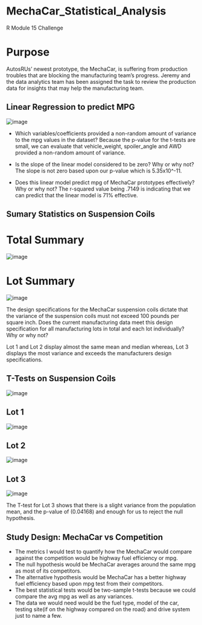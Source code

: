 # MechaCar_Statistical_Analysis
R Module 15 Challenge

# Purpose 
AutosRUs’ newest prototype, the MechaCar, is suffering from production troubles that are blocking the manufacturing team’s progress. 
Jeremy and the data analytics team has been assigned the task to review the production data for insights that may help the manufacturing team.

## Linear Regression to predict MPG
![image](https://user-images.githubusercontent.com/30275459/149667724-f65b389d-845c-4bc0-992e-25fdf341aa0b.png)

* Which variables/coefficients provided a non-random amount of variance to the mpg values in the dataset?
Because the p-value for the t-tests are small, we can evaluate that vehicle_weight, spoiler_angle and AWD provided a non-random amount of variance.  

* Is the slope of the linear model considered to be zero? Why or why not?
The slope is not zero based upon our p-value which is 5.35x10^-11.

* Does this linear model predict mpg of MechaCar prototypes effectively? Why or why not?
The r-squared value being .7149 is indicating that we can predict that the linear model is 71% effective.  

## Sumary Statistics on Suspension Coils
# Total Summary
![image](https://user-images.githubusercontent.com/30275459/149673567-d9155658-1af5-4a2d-8368-5a25a1fc32cf.png)

# Lot Summary
![image](https://user-images.githubusercontent.com/30275459/149673656-80b5354a-304f-487b-989f-0d020d733212.png)

The design specifications for the MechaCar suspension coils dictate that the variance of the suspension coils must not exceed 100 pounds per square inch. Does the current manufacturing data meet this design specification for all manufacturing lots in total and each lot individually? Why or why not?

Lot 1 and Lot 2 display almost the same mean and median whereas, Lot 3 displays the most variance 
and exceeds the manufacturers design specifications.  

## T-Tests on Suspension Coils
![image](https://user-images.githubusercontent.com/30275459/149674482-ec24c769-420a-431b-b5d9-ce7fd72c004c.png)

## Lot 1
![image](https://user-images.githubusercontent.com/30275459/149674678-10da7f17-c83c-467d-9bb4-f89208baeca6.png)

## Lot 2
![image](https://user-images.githubusercontent.com/30275459/149674698-3b8ce426-adc7-4898-ad8b-a8882c7bec15.png)

## Lot 3
![image](https://user-images.githubusercontent.com/30275459/149674743-bbd3ef35-c69b-4f29-b324-8a530dca38bf.png)

The T-test for Lot 3 shows that there is a slight variance from the population mean, and the p-value of (0.04168) and enough for us to reject the null hypothesis.

##  Study Design: MechaCar vs Competition
* The metrics I would test to quantify how the MechaCar would compare against the competition would be highway fuel efficiency or mpg.  
* The null hypothesis would be MechaCar averages around the same mpg as most of its competitors.
* The alternative hypothesis would be MechaCar has a better highway fuel efficiency based upon mpg test from their competitors. 
* The best statistical tests would be two-sample t-tests because we could compare the avg mpg as well as any variances.
* The data we would need would be the fuel type, model of the car, testing site(if on the highway compared on the road) and drive system just to name a few.   




